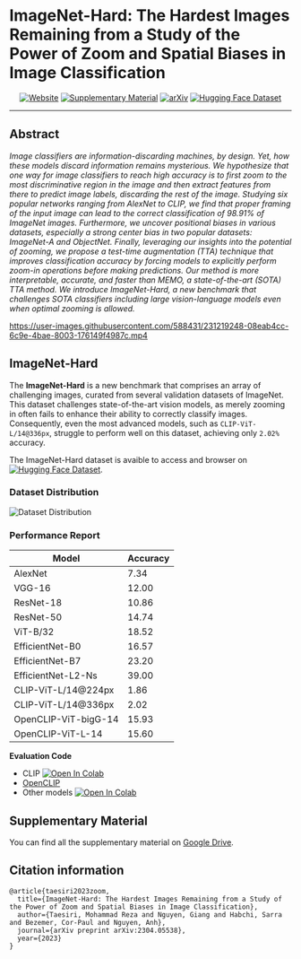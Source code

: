 # ImageNet-Hard: The Hardest Images Remaining from a Study of the Power of Zoom and Spatial Biases in Image Classification

<div align="center">    

[![Website](http://img.shields.io/badge/Website-4b44ce.svg)](https://taesiri.github.io/ZoomIsAllYouNeed/)
[![Supplementary Material](http://img.shields.io/badge/Supplementary%20Material-4b44ce.svg)](https://drive.google.com/drive/folders/1bTj5GUGpGp4qssZWVuYCYbUzWy14ASJ6?usp=sharing)
[![arXiv](https://img.shields.io/badge/arXiv-2304.05538-b31b1b.svg)](https://arxiv.org/abs/2304.05538)
[![Hugging Face Dataset](https://img.shields.io/badge/%F0%9F%A4%97%20Hugging%20Face-Dataset-red)](https://huggingface.co/datasets/taesiri/imagenet-hard)
</div>

-----

## Abstract

*Image classifiers are information-discarding machines, by design. Yet, how these models discard information remains mysterious. We hypothesize that one way for image classifiers to reach high accuracy is to first zoom to the most discriminative region in the image and then extract features from there to predict image labels, discarding the rest of the image. Studying six popular networks ranging from AlexNet to CLIP, we find that proper framing of the input image can lead to the correct classification of 98.91% of ImageNet images. Furthermore, we uncover positional biases in various datasets, especially a strong center bias in two popular datasets: ImageNet-A and ObjectNet. Finally, leveraging our insights into the potential of zooming, we propose a test-time augmentation (TTA) technique that improves classification accuracy by forcing models to explicitly perform zoom-in operations before making predictions. Our method is more interpretable, accurate, and faster than MEMO, a state-of-the-art (SOTA) TTA method. We introduce ImageNet-Hard, a new benchmark that challenges SOTA classifiers including large vision-language models even when optimal zooming is allowed.*



https://user-images.githubusercontent.com/588431/231219248-08eab4cc-6c9e-4bae-8003-176149f4987c.mp4




## ImageNet-Hard

The **ImageNet-Hard** is a new benchmark that comprises an array of challenging images, curated from several validation datasets of ImageNet. This dataset challenges state-of-the-art vision models, as merely zooming in often fails to enhance their ability to correctly classify images. Consequently, even the most advanced models, such as `CLIP-ViT-L/14@336px`, struggle to perform well on this dataset, achieving only `2.02%` accuracy.

The ImageNet-Hard dataset is avaible to access and browser on  [![Hugging Face Dataset](https://img.shields.io/badge/%F0%9F%A4%97%20Hugging%20Face-Dataset-red)](https://huggingface.co/datasets/taesiri/imagenet-hard).



### Dataset Distribution

![Dataset Distribution](https://taesiri.github.io/ZoomIsAllYouNeed/static/svg/imagenet_hard_distribution.svg)



### Performance Report



| Model               | Accuracy |
| ------------------- | -------- |
| AlexNet             | 7.34     |
| VGG-16              | 12.00    |
| ResNet-18           | 10.86    |
| ResNet-50           | 14.74    |
| ViT-B/32            | 18.52    |
| EfficientNet-B0     | 16.57    |
| EfficientNet-B7     | 23.20    |
| EfficientNet-L2-Ns  | 39.00    |
| CLIP-ViT-L/14@224px | 1.86     |
| CLIP-ViT-L/14@336px | 2.02     |
| OpenCLIP-ViT-bigG-14| 15.93    |
| OpenCLIP-ViT-L-14   | 15.60    |



**Evaluation Code**

* CLIP <a target="_blank" href="https://colab.research.google.com/github/taesiri/ZoomIsAllYouNeed/blob/main/src/ImageNet_Hard/Prompt_Engineering_for_ImageNet_Hard.ipynb"> <img src="https://colab.research.google.com/assets/colab-badge.svg" alt="Open In Colab"/> </a>
* [OpenCLIP](https://github.com/taesiri/ZoomIsAllYouNeed/blob/main/src/ImageNet_Hard/benchmark_openclip.py)
* Other models <a target="_blank" href="https://colab.research.google.com/github/taesiri/ZoomIsAllYouNeed/blob/main/src/ImageNet_Hard/Benchmark_ImageNet_Hard.ipynb">  <img src="https://colab.research.google.com/assets/colab-badge.svg" alt="Open In Colab"/> </a>


## Supplementary Material

You can find all the supplementary material on [Google Drive](https://drive.google.com/drive/folders/1bTj5GUGpGp4qssZWVuYCYbUzWy14ASJ6?usp=sharing).

## Citation information


```
@article{taesiri2023zoom,
  title={ImageNet-Hard: The Hardest Images Remaining from a Study of the Power of Zoom and Spatial Biases in Image Classification},
  author={Taesiri, Mohammad Reza and Nguyen, Giang and Habchi, Sarra and Bezemer, Cor-Paul and Nguyen, Anh},
  journal={arXiv preprint arXiv:2304.05538},
  year={2023}
}
```
